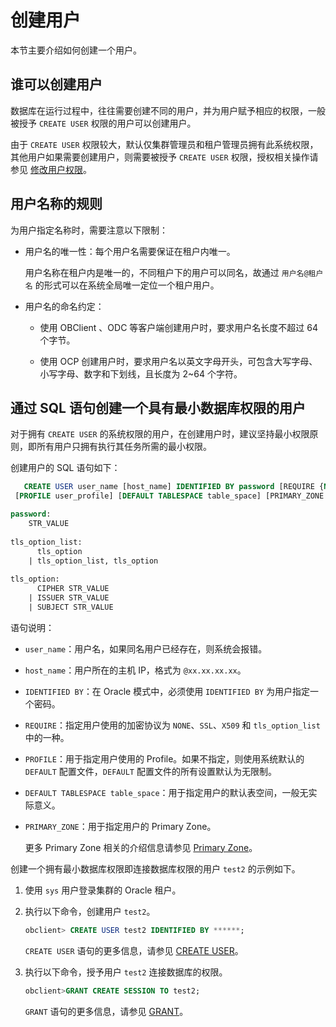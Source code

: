 # 创建用户

本节主要介绍如何创建一个用户。

## 谁可以创建用户

数据库在运行过程中，往往需要创建不同的用户，并为用户赋予相应的权限，一般被授予 `CREATE USER` 权限的用户可以创建用户。

由于 `CREATE USER` 权限较大，默认仅集群管理员和租户管理员拥有此系统权限，其他用户如果需要创建用户，则需要被授予 `CREATE USER` 权限，授权相关操作请参见 [修改用户权限](../300.permission-of-oracle-mode/700.modify-user-permissions-of-oracle-mode.md)。

## 用户名称的规则

为用户指定名称时，需要注意以下限制：

* 用户名的唯一性：每个用户名需要保证在租户内唯一。

  用户名称在租户内是唯一的，不同租户下的用户可以同名，故通过 `用户名@租户名` 的形式可以在系统全局唯一定位一个租户用户。
  
* 用户名的命名约定：

  * 使用 OBClient 、ODC 等客户端创建用户时，要求用户名长度不超过 64 个字节。

  * 使用 OCP 创建用户时，要求用户名以英文字母开头，可包含大写字母、小写字母、数字和下划线，且长度为 2\~64 个字符。

## 通过 SQL 语句创建一个具有最小数据库权限的用户

对于拥有 `CREATE USER` 的系统权限的用户，在创建用户时，建议坚持最小权限原则，即所有用户只拥有执行其任务所需的最小权限。

创建用户的 SQL 语句如下：

```sql
   CREATE USER user_name [host_name] IDENTIFIED BY password [REQUIRE {NONE | SSL | X509 | tls_option_list}]
 [PROFILE user_profile] [DEFAULT TABLESPACE table_space] [PRIMARY_ZONE 'zone_name']

password:
    STR_VALUE
    
tls_option_list:
      tls_option
    | tls_option_list, tls_option
    
tls_option:
      CIPHER STR_VALUE
    | ISSUER STR_VALUE
    | SUBJECT STR_VALUE
```

语句说明：

* `user_name`：用户名，如果同名用户已经存在，则系统会报错。

* `host_name`：用户所在的主机 IP，格式为 `@xx.xx.xx.xx`。

* `IDENTIFIED BY`：在 Oracle 模式中，必须使用 `IDENTIFIED BY` 为用户指定一个密码。

* `REQUIRE`：指定用户使用的加密协议为 `NONE`、`SSL`、`X509` 和 `tls_option_list`中的一种。

* `PROFILE`：用于指定用户使用的 Profile。如果不指定，则使用系统默认的 `DEFAULT` 配置文件，`DEFAULT` 配置文件的所有设置默认为无限制。

* `DEFAULT TABLESPACE table_space`：用于指定用户的默认表空间，一般无实际意义。

* `PRIMARY_ZONE`：用于指定用户的 Primary Zone。

  更多 Primary Zone 相关的介绍信息请参见 [Primary Zone](../../../../../700.reference/100.oceanbase-database-concepts/500.distributed-database-objects/200.cluster-architecture.md)。
  
创建一个拥有最小数据库权限即连接数据库权限的用户 `test2` 的示例如下。

1. 使用 `sys` 用户登录集群的 Oracle 租户。

2. 执行以下命令，创建用户 `test2`。

   ```sql
   obclient> CREATE USER test2 IDENTIFIED BY ******;
   ```

   `CREATE USER` 语句的更多信息，请参见 [CREATE USER](../../../../../700.reference/500.sql-reference/100.sql-syntax/300.common-tenant-of-oracle-mode/900.sql-statement-of-oracle-mode/100.ddl-of-oracle-mode/2700.create-user-of-oracle-mode.md)。

3. 执行以下命令，授予用户 `test2` 连接数据库的权限。

   ```sql
   obclient>GRANT CREATE SESSION TO test2;
   ```

   `GRANT` 语句的更多信息，请参见 [GRANT](../../../../../700.reference/500.sql-reference/100.sql-syntax/300.common-tenant-of-oracle-mode/900.sql-statement-of-oracle-mode/300.dcl-of-oracle-mode/1700.grant-of-oracle-mode.md)。
